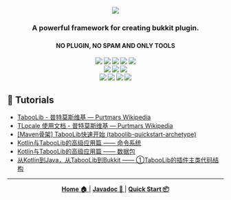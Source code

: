 <p align="center">
  <!-- legacy https://i.loli.net/2019/07/06/5d1f802426f2a12175.png -->
  <img src="https://i.loli.net/2021/02/24/pbLg5T4DyU2YoKS.png">
</p>
<h3 align="center">A powerful framework for creating bukkit plugin.</b><h3>
<h4 align="center">NO PLUGIN, NO SPAM AND ONLY TOOLS</b><h4>
<p align="center">
  <a>
    <img src="https://img.shields.io/github/license/bkm016/taboolib">
  </a>
  <a>
    <img src="https://img.shields.io/github/downloads/Bkm016/TabooLib/total">
  </a>
  <a>
    <img src="https://img.shields.io/github/languages/code-size/bkm016/taboolib">
  </a>
  <a>
    <img src="https://img.shields.io/badge/Version-5.7.1-green">
  </a>
  <a>
    <img src="https://img.shields.io/badge/Bukkit-1.8~1.16-blue">
  </a>
  <br>
  <a>
    <img src="https://img.shields.io/badge/TabooLib Loader-3.0.2-green">
  </a>
  <a>
    <img src="https://img.shields.io/badge/TabooLib Kotlin-1.0.71-green">
  </a>
  <a>
    <img src="https://img.shields.io/badge/TabooLib Deprecated-1.0.6-green">
  </a>
  <br>
  <a>
    <img src="https://img.shields.io/badge/kether--common-1.0.10-green">
  </a>
  <a>
    <img src="https://img.shields.io/badge/navigation--no--entity-1.0.7-green">
  </a>
  <a>
    <img src="https://img.shields.io/badge/blockdb-1.0.8-green">
  </a>
  <a>
    <img src="https://img.shields.io/badge/menubuilderlib-2.0.2-green">
  </a>
</p>
  
## 🌟 Tutorials
+ [TabooLib - 普特莫斯维基 — Purtmars Wikipedia](https://wiki.ptms.ink/index.php?title=TabooLib)
+ [TLocale 使用文档 - 普特莫斯维基 — Purtmars Wikipedia](https://wiki.ptms.ink/index.php?title=TLocale_使用文档)  
+ [[Maven骨架] TabooLib快速开始 (taboolib-quickstart-archetype)](https://www.mcbbs.net/thread-1149901-1-1.html)
+ [Kotlin与TabooLib的高级应用篇 —— 命令系统](https://www.mcbbs.net/thread-1165853-1-1.html)
+ [Kotlin与TabooLib的高级应用篇 —— 数据包](https://www.mcbbs.net/thread-1153472-1-1.html)
+ [从Kotlin到Java，从TabooLib到Bukkit —— ①TabooLib的插件主类代码结构](https://www.mcbbs.net/thread-1122780-1-1.html)

---
<p align="center">
  <a href="https://tabooproject.org">
    <b>Home 🏠</b>
  </a>
  |
  <a href="https://tabooproject.org/doc">
    <b>Javadoc 📖</b>
  </a>
  |
  <a href="https://wiki.ptms.ink/index.php?title=TabooLib">
    <b>Quick Start 📦</b>
  </a>
</p>
